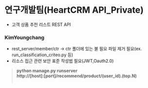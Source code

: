 # 연구개발팀(HeartCRM API_Private)
- 고객 상품 추천 리스트 REST API

### KimYoungchang

* rest_server/member/ctr -> ctr 폴더에 있는 불 필요 파일 제거 필요(ex. run_classification_criteo.py 등)
* 리소스 접근 관련 보안 표준 작성법 필요(JWT,Oauth2.0)


> __python manage.py runserver__ <br>
> __http://[host]:[port]/recommend/product/(user_id).(top.N)__ <br><br>

